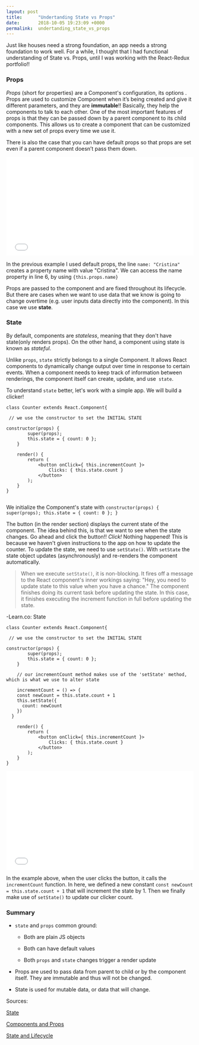 ```yaml
---
layout: post
title:      "Undertanding State vs Props"
date:       2018-10-05 19:23:09 +0000
permalink:  undertanding_state_vs_props
---
```


Just like houses need a strong foundation, an app needs a strong foundation to work well. For a while, I thought that I had functional understanding of State vs. Props, until I was working with the React-Redux portfolio!!

### Props

*Props* (short for properties) are a Component's configuration, its options . Props are used to customize Component when it’s being created and give it different parameters, and they are **immutable**!! Basically, they help the components to talk to each other. One of the most important features of props is that they can be passed down by a parent component to its child components. This allows us to create a component that can be customized with a new set of props every time we use it.

There is also the case that you can have default props so that props are set even if a parent component doesn’t pass them down.


<iframe height='265' scrolling='no' title='Props example' src='//codepen.io/cmlugoce/embed/OBNNMY/?height=265&theme-id=0&default-tab=js,result&embed-version=2' frameborder='no' allowtransparency='true' allowfullscreen='true' style='width: 100%;'>See the Pen <a href='https://codepen.io/cmlugoce/pen/OBNNMY/'>Props example</a> by Cristina (<a href='https://codepen.io/cmlugoce'>@cmlugoce</a>) on <a href='https://codepen.io'>CodePen</a>.
</iframe>

In the previous example I used default props, the line ` name: "Cristina" ` creates a property name with value "Cristina". We can access the name property in line 6, by using `{this.props.name}`

Props are passed to the component and are fixed throughout its lifecycle. But there are cases when we want to use data that we know is going to change overtime (e.g. user inputs data directly into the component). In this case we use **state**.

### State

By default, components are *stateless*, meaning that they don't have state(only renders props). On the other hand, a component using state is known as *stateful*.  

Unlike `props`, `state`  strictly belongs to a single Component. It allows React components to dynamically change output over time in response to certain events. When a component needs to keep track of information between renderings, the component itself can create, update, and use` state`.

To understand `state` better, let's work with a simple app. We will build a clicker!


```
class Counter extends React.Component{

 // we use the constructor to set the INITIAL STATE
 
constructor(props) {
        super(props);
        this.state = { count: 0 };
    }  
	
    render() {
        return (
            <button onClick={ this.incrementCount }>
				Clicks: { this.state.count }
			</button>
        );
    }
}


```
We initialize the Component's state with `constructor(props) {
        super(props);
        this.state = { count: 0 };
    }  `

The button (in the render section) displays the current state of the component. The idea behind this, is that we want to see when the state changes. Go ahead and click the button!! *Click!*  Nothing happened! This is because we haven't given instructions to the app on how to update the counter.  To update the state, we need to use `setState()`. With `setState`  the state object updates (asynchronously) and re-renders the component automatically. 

>    When we execute `setState()`, it is non-blocking. It fires off a message to the React component's inner workings saying: "Hey, you need to update state to this value when you have a chance." The component finishes doing its current task before updating the state. In this case, it finishes executing the increment function in full before updating the state.
   
-Learn.co: State

```
class Counter extends React.Component{

 // we use the constructor to set the INITIAL STATE
 
constructor(props) {
        super(props);
        this.state = { count: 0 };
    }
		
	// our incrementCount method makes use of the 'setState' method, which is what we use to alter state
	
    incrementCount = () => {
    const newCount = this.state.count + 1
    this.setState({
      count: newCount
    })
  }
	
    render() {
        return (
            <button onClick={ this.incrementCount }>
				Clicks: { this.state.count }
			</button>
        );
    }
}
```
<iframe height='265' scrolling='no' title='State example: clicker' src='//codepen.io/cmlugoce/embed/QZKLpX/?height=265&theme-id=0&default-tab=js,result&embed-version=2' frameborder='no' allowtransparency='true' allowfullscreen='true' style='width: 100%;'>See the Pen <a href='https://codepen.io/cmlugoce/pen/QZKLpX/'>State example: clicker</a> by Cristina (<a href='https://codepen.io/cmlugoce'>@cmlugoce</a>) on <a href='https://codepen.io'>CodePen</a>.
</iframe>

In the example above, when the user clicks the button, it calls the `incrementCount` function. In here, we defined a new constant `const newCount = this.state.count + 1` that will increment the state by 1. Then we finally make use of `setState()` to update our clicker count.


### Summary

*  `state` and `props` common ground:

     -   Both are plain JS objects

     - Both can have default values

     - Both `props` and `state` changes trigger a render update


* Props are used to pass data from parent to child or by the component itself. They are immutable and thus will not be changed.

* State is used for mutable data, or data that will change.

Sources:

[State](https://learn.co/tracks/full-stack-web-development-v6/react-redux/props/state#)

[Components and Props](https://reactjs.org/docs/components-and-props.html)

[State and Lifecycle](https://reactjs.org/docs/state-and-lifecycle.html)
